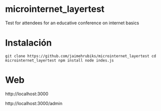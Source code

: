 # microinternet_layertest
Test for attendees for an educative conference on internet basics

# Instalación
`
git clone https://github.com/jaimehrubiks/microinternet_layertest
cd microinternet_layertest
npm install
node indes.js
`

# Web
http://localhost:3000

http://localhost:3000/admin

